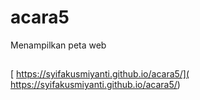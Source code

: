 # acara5
Menampilkan peta web

##
[ https://syifakusmiyanti.github.io/acara5/]( https://syifakusmiyanti.github.io/acara5/)